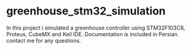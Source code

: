 # greenhouse_stm32_simulation
In this project i simulated a greenhouse controller using STM32F103C8, Proteus, CubeMX and Keil IDE.
Documentation is included in Persian.
contact me for any questions.
